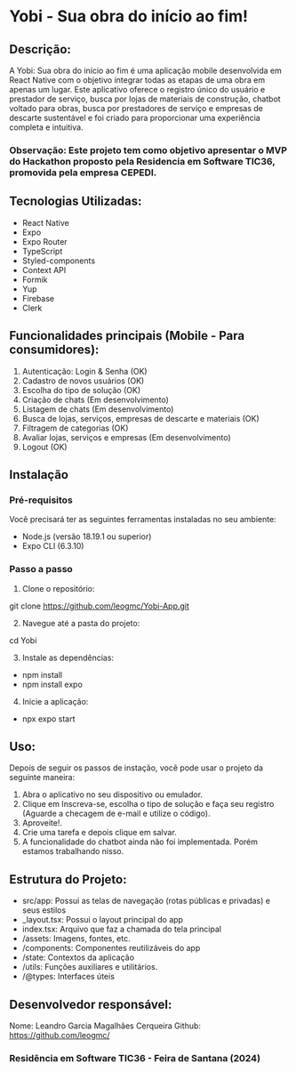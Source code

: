 # Yobi - Sua obra do início ao fim!

## Descrição:

A Yobi: Sua obra do início ao fim é uma aplicação mobile desenvolvida em React Native com o objetivo integrar todas as etapas de uma obra em apenas um lugar. Este aplicativo oferece o registro único do usuário e prestador de serviço, busca por lojas de materiais de construção, chatbot voltado para obras, busca por prestadores de serviço e empresas de descarte sustentável e foi criado para proporcionar uma experiência completa e intuitiva.

### Observação: Este projeto tem como objetivo apresentar o MVP do Hackathon proposto pela Residencia em Software TIC36, promovida pela empresa CEPEDI.

## Tecnologias Utilizadas:

- React Native
- Expo
- Expo Router
- TypeScript
- Styled-components
- Context API
- Formik
- Yup
- Firebase
- Clerk

## Funcionalidades principais (Mobile - Para consumidores):

1. Autenticação: Login & Senha (OK)
2. Cadastro de novos usuários (OK)
3. Escolha do tipo de solução (OK)
4. Criação de chats  (Em desenvolvimento)
5. Listagem de chats (Em desenvolvimento)
6. Busca de lojas, serviços, empresas de descarte e materiais (OK)
7. Filtragem de categorias (OK)
8. Avaliar lojas, serviços e empresas (Em desenvolvimento)
9. Logout (OK)


## Instalação

### Pré-requisitos
Você precisará ter as seguintes ferramentas instaladas no seu ambiente:

- Node.js (versão 18.19.1 ou superior)
- Expo CLI (6.3.10)

### Passo a passo

1. Clone o repositório:

git clone https://github.com/leogmc/Yobi-App.git

2. Navegue até a pasta do projeto:

cd Yobi

3. Instale as dependências:

- npm install
- npm install expo


4. Inicie a aplicação:

- npx expo start

## Uso:

Depois de seguir os passos de instação, você pode usar o projeto da seguinte maneira:

1. Abra o aplicativo no seu dispositivo ou emulador.
3. Clique em Inscreva-se, escolha o tipo de solução e faça seu registro (Aguarde a checagem de e-mail e utilize o código).
3. Aproveite!.
4. Crie uma tarefa e depois clique em salvar.
5. A funcionalidade do chatbot ainda não foi implementada. Porém estamos trabalhando nisso.

## Estrutura do Projeto:

- src/app: Possui as telas de navegação (rotas públicas e privadas) e seus estilos
- _layout.tsx: Possui o layout principal do app
- index.tsx: Arquivo que faz a chamada do tela principal
- /assets: Imagens, fontes, etc.
- /components: Componentes reutilizáveis do app
- /state: Contextos da aplicação
- /utils: Funções auxiliares e utilitários.
- /@types: Interfaces úteis

## Desenvolvedor responsável:

Nome: Leandro Garcia Magalhães Cerqueira
Github: https://github.com/leogmc/

### Residência em Software TIC36 - Feira de Santana (2024)


